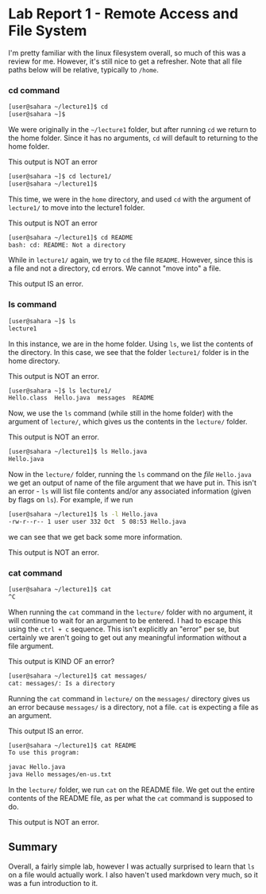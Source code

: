 # Lab Report 1 - Remote Access and File System

I'm pretty familiar with the linux filesystem overall, so much of this was a review for me. However, it's still nice to get a refresher. Note that all file paths below will be relative, typically to `/home`.

### cd command
```bash
[user@sahara ~/lecture1]$ cd
[user@sahara ~]$ 
```
We were originally in the `~/lecture1` folder, but after running `cd` we return to the home folder. Since it has no arguments, `cd` will default to returning to the home folder.

This output is NOT an error

```bash
[user@sahara ~]$ cd lecture1/
[user@sahara ~/lecture1]$ 
```

This time, we were in the `home` directory, and used `cd` with the argument of `lecture1/` to move into the lecture1 folder. 

This output is NOT an error

```bash
[user@sahara ~/lecture1]$ cd README 
bash: cd: README: Not a directory
```
While in `lecture1/` again, we try to `cd` the file `README`. However, since this is a file and not a directory, cd errors. We cannot "move into" a file.

This output IS an error.

### ls command
```bash
[user@sahara ~]$ ls
lecture1
```

In this instance, we are in the home folder. Using `ls`, we list the contents of the directory. In this case, we see that the folder `lecture1/` folder is in the home directory.

This output is NOT an error.

```bash
[user@sahara ~]$ ls lecture1/
Hello.class  Hello.java  messages  README
```

Now, we use the `ls` command (while still in the home folder) with the argument of `lecture/`, which gives us the contents in the `lecture/` folder.

This output is NOT an error.

```bash
[user@sahara ~/lecture1]$ ls Hello.java 
Hello.java
```

Now in the `lecture/` folder, running the `ls` command on the *file* `Hello.java` we get an output of name of the file argument that we have put in. This isn't an error - `ls` will list file contents and/or any associated information (given by flags on `ls`). For example, if we run 
```bash
[user@sahara ~/lecture1]$ ls -l Hello.java 
-rw-r--r-- 1 user user 332 Oct  5 08:53 Hello.java
```
we can see that we get back some more information.

This output is NOT an error.


### cat command
```bash
[user@sahara ~/lecture1]$ cat
^C
```
When running the `cat` command in the `lecture/` folder with no argument, it will continue to wait for an argument to be entered. I had to escape this using the `ctrl + c` sequence. This isn't explicitly an "error" per se, but certainly we aren't going to get out any meaningful information without a file argument.

This output is KIND OF an error?


```bash
[user@sahara ~/lecture1]$ cat messages/
cat: messages/: Is a directory
```
Running the `cat` command in `lecture/` on the `messages/` directory gives us an error because `messages/` is a directory, not a file. `cat` is expecting a file as an argument.

This output IS an error.


```bash
[user@sahara ~/lecture1]$ cat README 
To use this program:

javac Hello.java
java Hello messages/en-us.txt
```
In the `lecture/` folder, we run `cat` on the README file. We get out the entire contents of the README file, as per what the `cat` command is supposed to do.

This output is NOT an error.


## Summary
Overall, a fairly simple lab, however I was actually surprised to learn that `ls` on a file would actually work. I also haven't used markdown very much, so it was a fun introduction to it.
